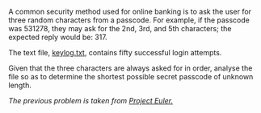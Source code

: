 A common security method used for online banking is to ask the user for three random characters from a passcode. For example, if the passcode was 531278, they may ask for the 2nd, 3rd, and 5th characters; the expected reply would be: 317.

The text file, [keylog.txt](week_1/keylog.txt), contains fifty successful login attempts.

Given that the three characters are always asked for in order, analyse the file so as to determine the shortest possible secret passcode of unknown length.

_The previous problem is taken from [Project Euler.](https://projecteuler.net/problem=79)_
